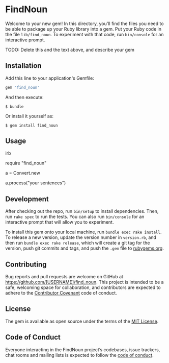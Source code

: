 # FindNoun

Welcome to your new gem! In this directory, you'll find the files you need to be able to package up your Ruby library into a gem. Put your Ruby code in the file `lib/find_noun`. To experiment with that code, run `bin/console` for an interactive prompt.

TODO: Delete this and the text above, and describe your gem

## Installation

Add this line to your application's Gemfile:

```ruby
gem 'find_noun'
```

And then execute:

    $ bundle

Or install it yourself as:

    $ gem install find_noun

## Usage

irb 

require "find_noun"

a = Convert.new

a.process("your sentences")

## Development

After checking out the repo, run `bin/setup` to install dependencies. Then, run `rake spec` to run the tests. You can also run `bin/console` for an interactive prompt that will allow you to experiment.

To install this gem onto your local machine, run `bundle exec rake install`. To release a new version, update the version number in `version.rb`, and then run `bundle exec rake release`, which will create a git tag for the version, push git commits and tags, and push the `.gem` file to [rubygems.org](https://rubygems.org).

## Contributing

Bug reports and pull requests are welcome on GitHub at https://github.com/[USERNAME]/find_noun. This project is intended to be a safe, welcoming space for collaboration, and contributors are expected to adhere to the [Contributor Covenant](http://contributor-covenant.org) code of conduct.

## License

The gem is available as open source under the terms of the [MIT License](http://opensource.org/licenses/MIT).

## Code of Conduct

Everyone interacting in the FindNoun project’s codebases, issue trackers, chat rooms and mailing lists is expected to follow the [code of conduct](https://github.com/[USERNAME]/find_noun/blob/master/CODE_OF_CONDUCT.md).
